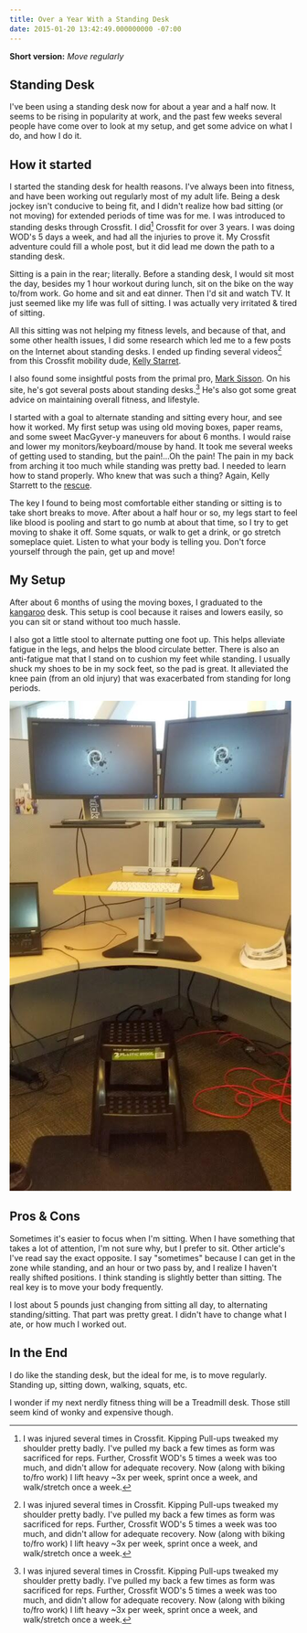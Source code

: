 ```yaml
---
title: Over a Year With a Standing Desk
date: 2015-01-20 13:42:49.000000000 -07:00
---
```

**Short version:** *Move regularly*

## Standing Desk
I've been using a standing desk now for about a year and a half now.  It seems to be rising in popularity at work, and the past few weeks several people have come over to look at my setup, and get some advice on what I do, and how I do it.

## How it started
I started the standing desk for health reasons.  I've always been into fitness, and have been working out regularly most of my adult life.  Being a desk jockey isn't conducive to being fit, and I didn't realize how bad sitting (or not moving) for extended periods of time was for me.  I was introduced to standing desks through Crossfit. I did[^n] Crossfit for over 3 years. I was doing WOD's 5 days a week, and had all the injuries to prove it.  My Crossfit adventure could fill a whole post, but it did lead me down the path to a standing desk.

Sitting is a pain in the rear; literally. Before a standing desk, I would sit most the day, besides my 1 hour workout during lunch, sit on the bike on the way to/from work. Go home and sit and eat dinner. Then I'd sit and watch TV. It just seemed like my life was full of sitting. I was actually very irritated & tired of sitting.

All this sitting was not helping my fitness levels, and because of that, and some other health issues, I did some research which led me to a few posts on the Internet about standing desks.  I ended up finding several videos[^n] from this Crossfit mobility dude, [Kelly Starret](http://www.mobilitywod.com/about/kellystarrett/).

I also found some insightful posts from the primal pro, [Mark Sisson](http://www.marksdailyapple.com/#axzz3QBRm2naW).  On his site, he's got several posts about standing desks.[^n]  He's also got some great advice on maintaining overall fitness, and lifestyle.

I started with a goal to alternate standing and sitting every hour, and see how it worked.  My first setup was using old moving boxes, paper reams, and some sweet MacGyver-y maneuvers for about 6 months. I would raise and lower my monitors/keyboard/mouse by hand.  It took me several weeks of getting used to standing, but the pain!...Oh the pain! The pain in my back from arching it too much while standing was pretty bad. I needed to learn how to stand properly. Who knew that was such a thing? Again, Kelly Starrett to the [rescue](https://www.youtube.com/watch?v=ay3xNBukCTo).

The key I found to being most comfortable either standing or sitting is to take short breaks to move. After about a half hour or so, my legs start to feel like blood is pooling and start to go numb at about that time, so I try to get moving to shake it off. Some squats, or walk to get a drink, or go stretch someplace quiet.  Listen to what your body is telling you. Don't force yourself through the pain, get up and move! 

## My Setup
After about 6 months of using the moving boxes, I graduated to the [kangaroo](http://www.ergodesktop.com/content/kangaroo-0) desk.  This setup is cool because it raises and lowers easily, so you can sit or stand without too much hassle.

I also got a little stool to alternate putting one foot  up. This helps alleviate fatigue in the legs, and helps the blood circulate better.   There is also an anti-fatigue mat that I stand on to cushion my feet while standing. I usually shuck my shoes to be in my sock feet, so the pad is great.  It alleviated the knee pain (from an old injury) that was exacerbated from standing for long periods.

![Kangaroo Desk](/content/images/2015/01/StandingDesk-1.jpg)

## Pros & Cons
Sometimes it's easier to focus when I'm sitting. When I have something that takes a lot of attention, I'm not sure why, but I prefer to sit. Other article's I've read say the exact opposite.  I say "sometimes" because I can get in the zone while standing, and an hour or two pass by, and I realize I haven't really shifted positions.  I think standing is slightly better than sitting. The real key is to move your body frequently.

I lost about 5 pounds just changing from sitting all day, to alternating standing/sitting.  That part was pretty great. I didn't have to change what I ate, or how much I worked out.

## In the End
I do like the standing desk, but the ideal for me, is to move regularly. Standing up, sitting down, walking, squats, etc.

I wonder if my next nerdly fitness thing will be a Treadmill desk. Those still seem kind of wonky and expensive though.


[^n]: I was injured several times in Crossfit. Kipping Pull-ups tweaked my shoulder pretty badly.  I've pulled my back a few times as form was sacrificed for reps.  Further, Crossfit WOD's 5 times a week was too much, and didn't allow for adequate recovery. Now (along with biking to/fro work) I lift heavy ~3x per week, sprint once a week, and walk/stretch once a week.
[^n]: http://www.youtube.com/watch?v=ay3xNBukCTo<br>http://www.youtube.com/watch?v=A3pCN86lm5Y <br>http://www.youtube.com/watch?v=kfg_e6YG37U
[^n]: http://www.marksdailyapple.com/standing-at-work/#axzz3QBS8hjiz<br>http://www.marksdailyapple.com/15-tips-for-standup-workstation-users/#axzz3QBSP9Xu3
